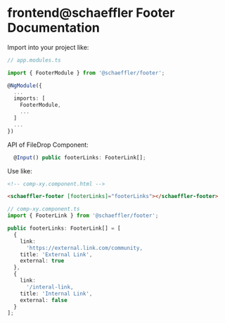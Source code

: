 # frontend@schaeffler Footer Documentation
Import into your project like:

```typescript
// app.modules.ts

import { FooterModule } from '@schaeffler/footer';

@NgModule({
  ...
  imports: [
    FooterModule,
    ...
  ]
  ...
})
```

API of FileDrop Component:

```typescript
  @Input() public footerLinks: FooterLink[];
```

Use like:

```html
<!-- comp-xy.component.html -->

<schaeffler-footer [footerLinks]="footerLinks"></schaeffler-footer>
```

```typescript
// comp-xy.component.ts
import { FooterLink } from '@schaeffler/footer';

public footerLinks: FooterLink[] = [
  {
    link:
      'https://external.link.com/community,
    title: 'External Link',
    external: true
  },
  {
    link:
      '/interal-link,
    title: 'Internal Link',
    external: false
  }
];
```
